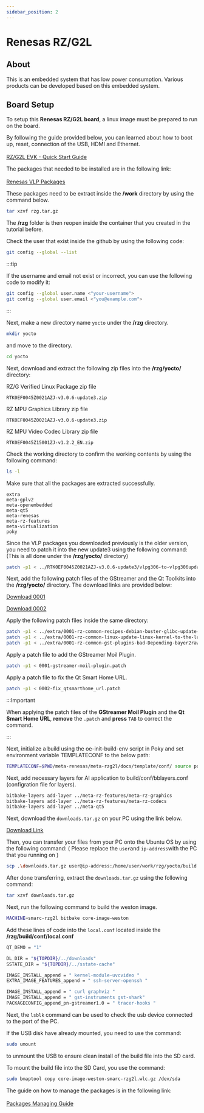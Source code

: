 ```yaml
---
sidebar_position: 2
---
```


# Renesas RZ/G2L
## About
This is an embedded system that has low power consumption. Various products can be developed based on this embedded system.

## Board Setup
To setup this **Renesas RZ/G2L board**, a linux image must be prepared to run on the board.

By following the guide provided below, you can learned about how to boot up, reset, connection of the USB, HDMI and Ethernet.<br></br>
[RZ/G2L EVK - Quick Start Guide](http://140.112.12.82/docu-moil-renesas/assets/files/QuickStartGuide-26b513b9db237fee0615c5b4cf68cab7.pdf)

The packages that needed to be installed are in the following link:<br></br>
[Renesas VLP Packages](https://www.renesas.com/en/products/microcontrollers-microprocessors/rz-mpus/rzg-linux-platform/rzg-marketplace/verified-linux-package/rzg-verified-linux-package)

These packages need to be extract inside the **/work** directory by using the command below.
```bash
tar xzvf rzg.tar.gz
```

The **/rzg** folder is then reopen inside the container that you created in the tutorial before.

Check the user that exist inside the github by using the following code:
```bash
git config --global --list
```
:::tip

If the username and email not exist or incorrect, you can use the following code to modify it:
```bash
git config --global user.name <"your-username">
git config --global user.email <"you@example.com">
```
:::

Next, make a new directory name `yocto` under the **/rzg** directory.
```bash
mkdir yocto
``` 
and move to the directory.
```bash
cd yocto
```

Next, download and extract the following zip files into the **/rzg/yocto/** directory:

RZ/G Verified Linux Package zip file
```
RTK0EF0045Z0021AZJ-v3.0.6-update3.zip
```

RZ MPU Graphics Library zip file
```
RTK0EF0045Z0021AZJ-v3.0.6-update3.zip
```

RZ MPU Video Codec Library zip file
```
RTK0EF0045Z15001ZJ-v1.2.2_EN.zip
```

Check the working directory to confirm the working contents by using the following command:
```bash
ls -l
```

Make sure that all the packages are extracted successfully.
```
extra
meta-gplv2
meta-openembedded
meta-qt5
meta-renesas
meta-rz-features
meta-virtualization
poky
```

Since the VLP packages you downloaded previously is the older version, you need to patch it into the new update3 using the following command: (This is all done under the **/rzg/yocto/** directory)
```bash
patch -p1 < ../RTK0EF0045Z0021AZJ-v3.0.6-update3/vlpg306-to-vlpg306update3.patch
```
Next, add the following patch files of the GStreamer and the Qt Toolkits into the **/rzg/yocto/** directory. The download links are provided below:

[Download 0001](https://m11158002.github.io/moil-renesas/assets/files/0001-gstreamer-moil-plugin-91a25cd4d16fc479aefd2aa853466770.patch) 

[Download 0002](https://m11158002.github.io/moil-renesas/assets/files/0002-fix_qtsmarthome_url-db1d20dcf1b5af60dc7034e78271ddc2.patch)

Apply the following patch files inside the same directory:
```bash
patch -p1 < ../extra/0001-rz-common-recipes-debian-buster-glibc-update-to-v2.2.patch
patch -p1 < ../extra/0001-rz-common-linux-update-linux-kernel-to-the-latest-re.patch
patch -p1 < ../extra/0001-rz-common-gst-plugins-bad-Depending-bayer2raw-if-lay.patch
```
Apply a patch file to add the GStreamer Moil Plugin.
```bash
patch -p1 < 0001-gstreamer-moil-plugin.patch
```
Apply a patch file to fix the Qt Smart Home URL.
```bash
patch -p1 < 0002-fix_qtsmarthome_url.patch
```
:::Important

When applying the patch files of the **GStreamer Moil Plugin** and the **Qt Smart Home URL**, **remove** the `.patch` and **press** `TAB` to correct the command.

:::

Next, initialize a build using the oe-init-build-env script in Poky and set environment variable TEMPLATECONF to the below path:
```bash
TEMPLATECONF=$PWD/meta-renesas/meta-rzg2l/docs/template/conf/ source poky/oe-init-build-env build
```

Next, add necessary layers for AI application to build/conf/bblayers.conf (configration file for layers).
```bash
bitbake-layers add-layer ../meta-rz-features/meta-rz-graphics
bitbake-layers add-layer ../meta-rz-features/meta-rz-codecs
bitbake-layers add-layer ../meta-qt5
```

Next, download the `downloads.tar.gz` on your PC using the link below.

[Download Link](http://192.168.113.104/rz/)

Then, you can transfer your files from your PC onto the Ubuntu OS by using the following command: ( Please replace the `user`and `ip-address`with the PC that you running on )
```bash
scp .\downloads.tar.gz user@ip-address:/home/user/work/rzg/yocto/build
```

After done transferring, extract the `downloads.tar.gz` using the following command:
```bash
tar xzvf downloads.tar.gz
```

Next, run the following command to build the weston image.
```bash
MACHINE=smarc-rzg2l bitbake core-image-weston
```

Add these lines of code into the `local.conf` located inside the **/rzg/build/conf/local.conf**
```bash
QT_DEMO = "1"

DL_DIR = "${TOPDIR}/../downloads"
SSTATE_DIR = "${TOPDIR}/../sstate-cache"

IMAGE_INSTALL_append = " kernel-module-uvcvideo "
EXTRA_IMAGE_FEATURES_append = " ssh-server-openssh "

IMAGE_INSTALL_append = " curl graphviz "
IMAGE_INSTALL_append = " gst-instruments gst-shark"
PACKAGECONFIG_append_pn-gstreamer1.0 = " tracer-hooks "
```

Next, the `lsblk` command can be used to check the usb device connected to the port of the PC.

If the USB disk have already mounted, you need to use the command:
```bash
sudo umount 
```
to unmount the USB to ensure clean install of the build file into the SD card.

To mount the build file into the SD Card, you use the command:
```bash
sudo bmaptool copy core-image-weston-smarc-rzg2l.wlc.gz /dev/sda
```

The guide on how to manage the packages is in the following link:<br></br>
[Packages Managing Guide](https://m11158002.github.io/moil-renesas/docs/note/renesas/rzg)
